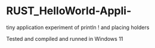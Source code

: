 # RUST_HelloWorld-Appli-
tiny application experiment of println ! and placing holders

Tested and compiled and runned in Windows 11
